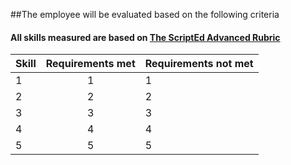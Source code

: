 ##The employee will be evaluated based on the following criteria
#### All skills measured are based on [The ScriptEd Advanced Rubric]()

| Skill | Requirements met | Requirements not met | 
|-------|:-------:|------ |
| 1 | 1 | 1 |
| 2 | 2 | 2 |
| 3 | 3 | 3 |
| 4 | 4 | 4 | 
| 5 | 5 | 5 | 
